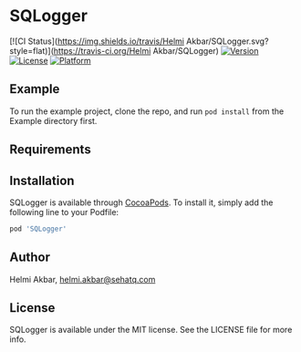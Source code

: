 # SQLogger

[![CI Status](https://img.shields.io/travis/Helmi Akbar/SQLogger.svg?style=flat)](https://travis-ci.org/Helmi Akbar/SQLogger)
[![Version](https://img.shields.io/cocoapods/v/SQLogger.svg?style=flat)](https://cocoapods.org/pods/SQLogger)
[![License](https://img.shields.io/cocoapods/l/SQLogger.svg?style=flat)](https://cocoapods.org/pods/SQLogger)
[![Platform](https://img.shields.io/cocoapods/p/SQLogger.svg?style=flat)](https://cocoapods.org/pods/SQLogger)

## Example

To run the example project, clone the repo, and run `pod install` from the Example directory first.

## Requirements

## Installation

SQLogger is available through [CocoaPods](https://cocoapods.org). To install
it, simply add the following line to your Podfile:

```ruby
pod 'SQLogger'
```

## Author

Helmi Akbar, helmi.akbar@sehatq.com

## License

SQLogger is available under the MIT license. See the LICENSE file for more info.
